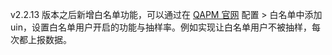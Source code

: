 v2.2.13 版本之后新增白名单功能，可以通过在 [QAPM 官网](https://qapm.qq.com) 配置 > 白名单中添加 uin，设置白名单用户开启的功能与抽样率。例如实现让白名单用户不被抽样，每次都上报数据。
